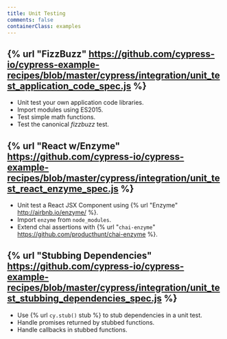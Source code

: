 ```yaml
---
title: Unit Testing
comments: false
containerClass: examples
---
```


## {% url "FizzBuzz" https://github.com/cypress-io/cypress-example-recipes/blob/master/cypress/integration/unit_test_application_code_spec.js %}

- Unit test your own application code libraries.
- Import modules using ES2015.
- Test simple math functions.
- Test the canonical *fizzbuzz* test.

##  {% url "React w/Enzyme" https://github.com/cypress-io/cypress-example-recipes/blob/master/cypress/integration/unit_test_react_enzyme_spec.js %}

- Unit test a React JSX Component using {% url "Enzyme" http://airbnb.io/enzyme/ %}.
- Import `enzyme` from `node_modules`.
- Extend chai assertions with {% url "`chai-enzyme`" https://github.com/producthunt/chai-enzyme %}.

## {% url "Stubbing Dependencies" https://github.com/cypress-io/cypress-example-recipes/blob/master/cypress/integration/unit_test_stubbing_dependencies_spec.js %}

- Use {% url `cy.stub()` stub %} to stub dependencies in a unit test.
- Handle promises returned by stubbed functions.
- Handle callbacks in stubbed functions.
